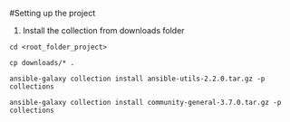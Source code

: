 #Setting up the project

1. Install the collection from downloads folder

```shell
cd <root_folder_project>

cp downloads/* .

ansible-galaxy collection install ansible-utils-2.2.0.tar.gz -p collections

ansible-galaxy collection install community-general-3.7.0.tar.gz -p collections
```